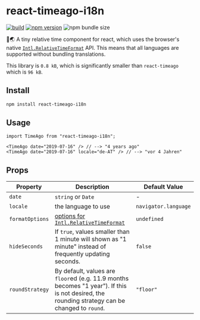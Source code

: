 # react-timeago-i18n

[![build](https://github.com/k-yle/react-timeago-i18n/actions/workflows/ci.yml/badge.svg)](https://github.com/k-yle/react-timeago-i18n/actions/workflows/ci.yml)
[![npm version](https://badge.fury.io/js/react-timeago-i18n.svg)](https://badge.fury.io/js/react-timeago-i18n)
![npm bundle size](https://img.shields.io/bundlephobia/minzip/react-timeago-i18n)

📅🌏 A tiny relative time component for react, which uses the browser's native [`Intl.RelativeTimeFormat`](https://developer.mozilla.org/en-US/docs/Web/JavaScript/Reference/Global_Objects/Intl/RelativeTimeFormat) API.
This means that all languages are supported without bundling translations.

This library is `0.8 kB`, which is significantly smaller than `react-timeago` which is `96 kB`.

## Install

```sh
npm install react-timeago-i18n
```

## Usage

```tsx
import TimeAgo from "react-timeago-i18n";

<TimeAgo date="2019-07-16" /> // --> "4 years ago"
<TimeAgo date="2019-07-16" locale="de-AT" /> // --> "vor 4 Jahren"
```

## Props

| Property        | Description                                                                                                                                                          | Default Value        |
| --------------- | -------------------------------------------------------------------------------------------------------------------------------------------------------------------- | -------------------- |
| `date`          | `string` or `Date`                                                                                                                                                   | -                    |
| `locale`        | the language to use                                                                                                                                                  | `navigator.language` |
| `formatOptions` | [options for `Intl.RelativeTimeFormat`](https://developer.mozilla.org/en-US/docs/Web/JavaScript/Reference/Global_Objects/Intl/RelativeTimeFormat#basic_format_usage) | `undefined`          |
| `hideSeconds`   | If `true`, values smaller than 1 minute will shown as "1 minute" instead of frequently updating seconds.                                                             | `false`              |
| `roundStrategy` | By default, values are `floor`ed (e.g. 11.9 months becomes "1 year"). If this is not desired, the rounding strategy can be changed to `round`.                       | `"floor"`            |
